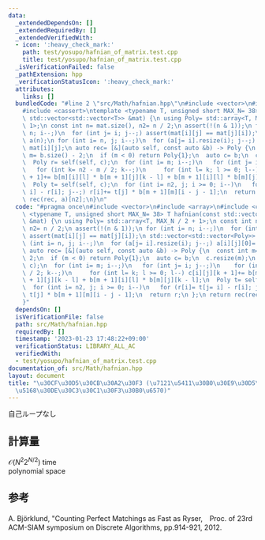 ```yaml
---
data:
  _extendedDependsOn: []
  _extendedRequiredBy: []
  _extendedVerifiedWith:
  - icon: ':heavy_check_mark:'
    path: test/yosupo/hafnian_of_matrix.test.cpp
    title: test/yosupo/hafnian_of_matrix.test.cpp
  _isVerificationFailed: false
  _pathExtension: hpp
  _verificationStatusIcon: ':heavy_check_mark:'
  attributes:
    links: []
  bundledCode: "#line 2 \"src/Math/hafnian.hpp\"\n#include <vector>\n#include <array>\n\
    #include <cassert>\ntemplate <typename T, unsigned short MAX_N= 38> T hafnian(const\
    \ std::vector<std::vector<T>> &mat) {\n using Poly= std::array<T, MAX_N / 2 +\
    \ 1>;\n const int n= mat.size(), n2= n / 2;\n assert(!(n & 1));\n for (int i=\
    \ n; i--;)\n  for (int j= i; j--;) assert(mat[i][j] == mat[j][i]);\n std::vector<std::vector<Poly>>\
    \ a(n);\n for (int i= n, j; i--;)\n  for (a[j= i].resize(i); j--;) a[i][j][0]=\
    \ mat[i][j];\n auto rec= [&](auto self, const auto &b) -> Poly {\n  const int\
    \ m= b.size() - 2;\n  if (m < 0) return Poly{1};\n  auto c= b;\n  c.resize(m);\n\
    \  Poly r= self(self, c);\n  for (int i= m; i--;)\n   for (int j= i; j--;)\n \
    \   for (int k= n2 - m / 2; k--;)\n     for (int l= k; l >= 0; l--) c[i][j][k\
    \ + 1]+= b[m][i][l] * b[m + 1][j][k - l] + b[m + 1][i][l] * b[m][j][k - l];\n\
    \  Poly t= self(self, c);\n  for (int i= n2, j; i >= 0; i--)\n   for (r[i]= t[j=\
    \ i] - r[i]; j--;) r[i]+= t[j] * b[m + 1][m][i - j - 1];\n  return r;\n };\n return\
    \ rec(rec, a)[n2];\n}\n"
  code: "#pragma once\n#include <vector>\n#include <array>\n#include <cassert>\ntemplate\
    \ <typename T, unsigned short MAX_N= 38> T hafnian(const std::vector<std::vector<T>>\
    \ &mat) {\n using Poly= std::array<T, MAX_N / 2 + 1>;\n const int n= mat.size(),\
    \ n2= n / 2;\n assert(!(n & 1));\n for (int i= n; i--;)\n  for (int j= i; j--;)\
    \ assert(mat[i][j] == mat[j][i]);\n std::vector<std::vector<Poly>> a(n);\n for\
    \ (int i= n, j; i--;)\n  for (a[j= i].resize(i); j--;) a[i][j][0]= mat[i][j];\n\
    \ auto rec= [&](auto self, const auto &b) -> Poly {\n  const int m= b.size() -\
    \ 2;\n  if (m < 0) return Poly{1};\n  auto c= b;\n  c.resize(m);\n  Poly r= self(self,\
    \ c);\n  for (int i= m; i--;)\n   for (int j= i; j--;)\n    for (int k= n2 - m\
    \ / 2; k--;)\n     for (int l= k; l >= 0; l--) c[i][j][k + 1]+= b[m][i][l] * b[m\
    \ + 1][j][k - l] + b[m + 1][i][l] * b[m][j][k - l];\n  Poly t= self(self, c);\n\
    \  for (int i= n2, j; i >= 0; i--)\n   for (r[i]= t[j= i] - r[i]; j--;) r[i]+=\
    \ t[j] * b[m + 1][m][i - j - 1];\n  return r;\n };\n return rec(rec, a)[n2];\n\
    }"
  dependsOn: []
  isVerificationFile: false
  path: src/Math/hafnian.hpp
  requiredBy: []
  timestamp: '2023-01-23 17:48:22+09:00'
  verificationStatus: LIBRARY_ALL_AC
  verifiedWith:
  - test/yosupo/hafnian_of_matrix.test.cpp
documentation_of: src/Math/hafnian.hpp
layout: document
title: "\u30CF\u30D5\u30CB\u30A2\u30F3 (\u7121\u5411\u30B0\u30E9\u30D5\u306E\u5B8C\
  \u5168\u30DE\u30C3\u30C1\u30F3\u30B0\u6570)"
---
```

自己ループなし
## 計算量
$\mathcal{O} (N^2 2^{N/2})$ time \
polynomial space
## 参考
A. Björklund, "Counting Perfect Matchings as Fast as Ryser,　Proc. of 23rd ACM-SIAM symposium on Discrete Algorithms, pp.914-921, 2012.